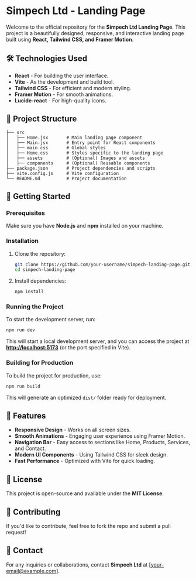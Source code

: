 # Simpech Ltd - Landing Page

Welcome to the official repository for the **Simpech Ltd Landing Page**. This project is a beautifully designed, responsive, and interactive landing page built using **React, Tailwind CSS, and Framer Motion**.

## 🛠 Technologies Used

- **React** - For building the user interface.
- **Vite** - As the development and build tool.
- **Tailwind CSS** - For efficient and modern styling.
- **Framer Motion** - For smooth animations.
- **Lucide-react** - For high-quality icons.

## 📂 Project Structure

```
├── src
│   ├── Home.jsx       # Main landing page component
│   ├── Main.jsx       # Entry point for React components
│   ├── main.css       # Global styles
│   ├── Home.css       # Styles specific to the landing page
│   ├── assets         # (Optional) Images and assets
│   ├── components     # (Optional) Reusable components
├── package.json       # Project dependencies and scripts
├── vite.config.js     # Vite configuration
└── README.md          # Project documentation
```

## 🚀 Getting Started

### Prerequisites

Make sure you have **Node.js** and **npm** installed on your machine.

### Installation

1. Clone the repository:
   ```sh
   git clone https://github.com/your-username/simpech-landing-page.git
   cd simpech-landing-page
   ```
2. Install dependencies:
   ```sh
   npm install
   ```

### Running the Project

To start the development server, run:

```sh
npm run dev
```

This will start a local development server, and you can access the project at [**http://localhost:5173**](http://localhost:5173) (or the port specified in Vite).

### Building for Production

To build the project for production, use:

```sh
npm run build
```

This will generate an optimized `dist/` folder ready for deployment.

## 📌 Features

- **Responsive Design** - Works on all screen sizes.
- **Smooth Animations** - Engaging user experience using Framer Motion.
- **Navigation Bar** - Easy access to sections like Home, Products, Services, and Contact.
- **Modern UI Components** - Using Tailwind CSS for sleek design.
- **Fast Performance** - Optimized with Vite for quick loading.

## 📜 License

This project is open-source and available under the **MIT License**.

## 🤝 Contributing

If you'd like to contribute, feel free to fork the repo and submit a pull request!

## 📧 Contact

For any inquiries or collaborations, contact **Simpech Ltd** at [[your-email@example.com](mailto\:your-email@example.com)].


